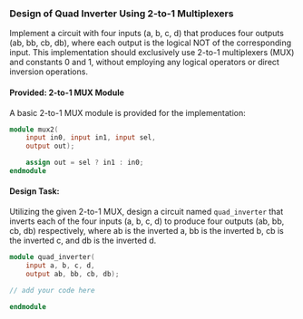 ### Design of Quad Inverter Using 2-to-1 Multiplexers

Implement a circuit with four inputs (a, b, c, d) that produces four outputs (ab, bb, cb, db), where each output is the logical NOT of the corresponding input. This implementation should exclusively use 2-to-1 multiplexers (MUX) and constants 0 and 1, without employing any logical operators or direct inversion operations.

#### Provided: 2-to-1 MUX Module
A basic 2-to-1 MUX module is provided for the implementation:

```verilog
module mux2(
    input in0, input in1, input sel, 
    output out);

    assign out = sel ? in1 : in0;
endmodule
```

#### Design Task:
Utilizing the given 2-to-1 MUX, design a circuit named `quad_inverter` that inverts each of the four inputs (a, b, c, d) to produce four outputs (ab, bb, cb, db) respectively, where ab is the inverted a, bb is the inverted b, cb is the inverted c, and db is the inverted d.

```verilog
module quad_inverter(
    input a, b, c, d,
    output ab, bb, cb, db);

// add your code here

endmodule
```